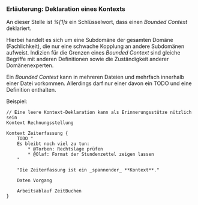### Erläuterung: Deklaration eines Kontexts

An dieser Stelle ist _%[1]s_ ein Schlüsselwort, dass einen _Bounded Context_ deklariert. 

Hierbei handelt es sich um eine Subdomäne der gesamten Domäne (Fachlichkeit), die nur eine schwache Kopplung an andere Subdomänen aufweist.
Indizien für die Grenzen eines _Bounded Context_ sind gleiche Begriffe mit anderen Definitionen sowie die Zuständigkeit anderer Domänenexperten.

Ein _Bounded Context_ kann in mehreren Dateien und mehrfach innerhalb einer Datei vorkommen.
Allerdings darf nur einer davon ein TODO und eine Definition enthalten.

Beispiel:
```ddd
// Eine leere Kontext-Deklaration kann als Erinnerungsstütze nützlich sein
Kontext Rechnungsstellung

Kontext Zeiterfassung {
    TODO "
    Es bleibt noch viel zu tun:
        * @Torben: Rechtslage prüfen
        * @Olaf: Format der Stundenzettel zeigen lassen
    "
    
    "Die Zeiterfassung ist ein _spannender_ **Kontext**."
    
    Daten Vorgang
    
    Arbeitsablauf ZeitBuchen
}
```